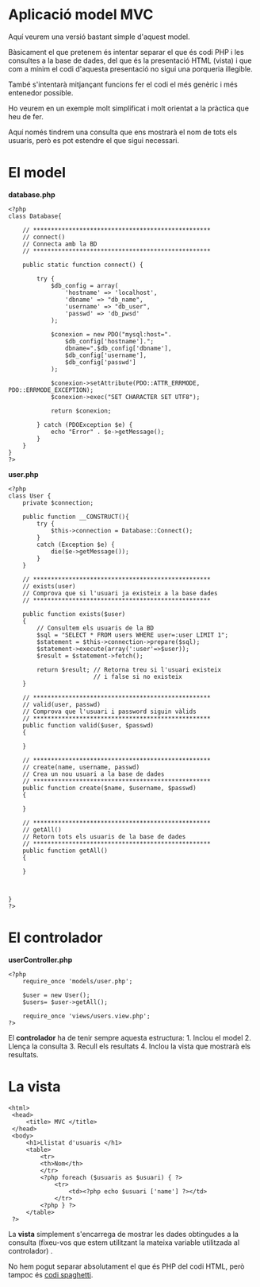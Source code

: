 # Aplicació model MVC

Aquí veurem una versió bastant simple d'aquest model.

Bàsicament el que pretenem és intentar separar el que és codi PHP i les consultes a la base de dades, del que és la presentació HTML (vista) i que com a mínim el codi
d'aquesta presentació no sigui una porqueria illegible.

També s'intentarà mitjançant funcions fer el codi el més genèric i més entenedor possible.

Ho veurem en un exemple molt simplificat i molt orientat a la pràctica que heu de fer.

Aquí només tindrem una consulta que ens mostrarà el nom de tots els usuaris, però es pot estendre el que sigui necessari.

# El model

**database.php**

```php+lineNumbers:true
<?php
class Database{

    // ************************************************** 
    // connect()
    // Connecta amb la BD
    // ************************************************** 
    
    public static function connect() {
    
        try {
            $db_config = array(
                'hostname' => 'localhost',
                'dbname' => "db_name",
                'username' => "db_user",
                'passwd' => 'db_pwsd'
            );
            
            $conexion = new PDO("mysql:host=".
                $db_config['hostname'].";
                dbname=".$db_config['dbname'],
                $db_config['username'],
                $db_config['passwd']
            );
            
            $conexion->setAttribute(PDO::ATTR_ERRMODE, PDO::ERRMODE_EXCEPTION);
            $conexion->exec("SET CHARACTER SET UTF8");
            
            return $conexion;
        
        } catch (PDOException $e) {
            echo "Error" . $e->getMessage();
        }
    }
}
?>
```



**user.php**

```php+lineNumbers:true
<?php
class User {
    private $connection;

    public function __CONSTRUCT(){
        try {
            $this->connection = Database::Connect();
        } 
        catch (Exception $e) {
            die($e->getMessage());
        }
    }

    // ************************************************** 
    // exists(user)
    // Comprova que si l'usuari ja existeix a la base dades
    // ************************************************** 

    public function exists($user)
    {
        // Consultem els usuaris de la BD
        $sql = "SELECT * FROM users WHERE user=:user LIMIT 1";
        $statement = $this->connection->prepare($sql);
        $statement->execute(array(':user'=>$user));
        $result = $statement->fetch();

        return $result; // Retorna treu si l'usuari existeix 
                        // i false si no existeix
    }

    // ************************************************** 
    // valid(user, passwd)
    // Comprova que l'usuari i password siguin vàlids
    // ************************************************** 
    public function valid($user, $passwd)
    {
        
    }
        
    // ************************************************** 
    // create(name, username, passwd)
    // Crea un nou usuari a la base de dades
    // ************************************************** 
    public function create($name, $username, $passwd)
    {
        
    }
    
    // ************************************************** 
    // getAll()
    // Retorn tots els usuaris de la base de dades
    // ************************************************** 
    public function getAll()
    {
        
    }



}
?>

```

# El controlador

**userController.php**

```php+lineNumbers:true
<?php
    require_once 'models/user.php';
    
    $user = new User();
    $users= $user->getAll();
    
    require_once 'views/users.view.php';
?>
```

El **controlador** ha de tenir sempre aquesta estructura:
    1. Inclou el model
    2. Llença la consulta
    3. Recull els resultats 
    4. Inclou la vista que mostrarà els resultats.

# La vista

```xml+lineNumbers:true
<html>
 <head>
     <title> MVC </title>
 </head>
 <body>
     <h1>Llistat d'usuaris </h1>
     <table>
         <tr>
         <th>Nom</th>
         </tr>
         <?php foreach ($usuaris as $usuari) { ?>
             <tr>
                 <td><?php echo $usuari ['name'] ?></td>
             </tr>
         <?php } ?>
     </table>
 ?>
 ```
 
La **vista** simplement s'encarrega de mostrar les dades obtingudes a la consulta (fixeu-vos que estem utilitzant la mateixa variable utilitzada al controlador) .

No hem pogut separar absolutament el que és PHP del codi HTML, però tampoc és [codi spaghetti](https://ca.wikipedia.org/wiki/Codi_spaghetti).
